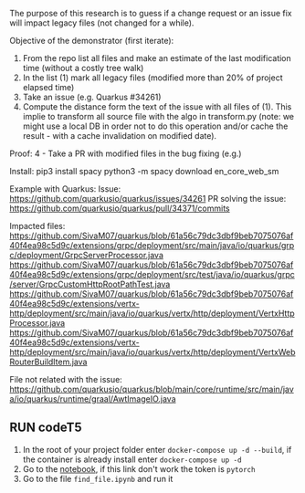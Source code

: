 The purpose of this research is to guess if a change request or an issue fix will impact legacy files (not changed for a while).

Objective of the demonstrator (first iterate):
 1. From the repo list all files and make an estimate of the last modification time (without a costly tree walk)
 2. In the list (1) mark all legacy files (modified more than 20% of project elapsed time)
 3. Take an issue (e.g. Quarkus #34261)
 4. Compute the distance form the text of the issue with all files of (1). This implie to transform all source file with the algo in transform.py (note: we might use a local DB in order not to do this operation and/or cache the result - with a cache invalidation on modified date).


Proof: 
 4 - Take a PR with modified files in the bug fixing (e.g.)

Install:
pip3 install spacy
python3 -m spacy download en_core_web_sm

Example with Quarkus:
Issue: https://github.com/quarkusio/quarkus/issues/34261
PR solving the issue: https://github.com/quarkusio/quarkus/pull/34371/commits

Impacted files:
https://github.com/SivaM07/quarkus/blob/61a56c79dc3dbf9beb7075076af40f4ea98c5d9c/extensions/grpc/deployment/src/main/java/io/quarkus/grpc/deployment/GrpcServerProcessor.java
https://github.com/SivaM07/quarkus/blob/61a56c79dc3dbf9beb7075076af40f4ea98c5d9c/extensions/grpc/deployment/src/test/java/io/quarkus/grpc/server/GrpcCustomHttpRootPathTest.java
https://github.com/SivaM07/quarkus/blob/61a56c79dc3dbf9beb7075076af40f4ea98c5d9c/extensions/vertx-http/deployment/src/main/java/io/quarkus/vertx/http/deployment/VertxHttpProcessor.java
https://github.com/SivaM07/quarkus/blob/61a56c79dc3dbf9beb7075076af40f4ea98c5d9c/extensions/vertx-http/deployment/src/main/java/io/quarkus/vertx/http/deployment/VertxWebRouterBuildItem.java


File not related with the issue:
https://github.com/quarkusio/quarkus/blob/main/core/runtime/src/main/java/io/quarkus/runtime/graal/AwtImageIO.java

## RUN codeT5

1. In the root of your project folder enter `docker-compose up -d --build`, if the container is already install enter `docker-compose up -d`
2. Go to the [notebook](localhost:8080/?token=pytorch), if this link don't work the token is `pytorch`
3. Go to the file `find_file.ipynb` and run it
